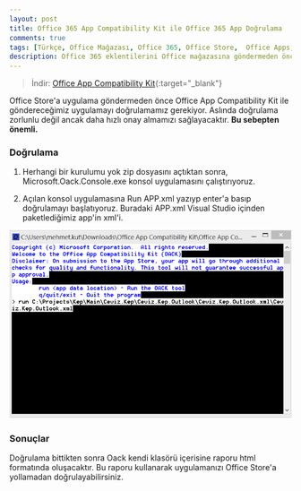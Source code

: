 ```yaml
---
layout: post
title: Office 365 App Compatibility Kit ile Office 365 App Doğrulama
comments: true
tags: [Türkçe, Office Mağazası, Office 365, Office Store,  Office Apps, Oack, Office App Compatibility Kit]
description: Office 365 eklentilerini Office mağazasına göndermeden önce doğlulayın.
---
```


> İndir: [Office App Compatibility Kit](https://www.microsoft.com/en-us/download/details.aspx?id=46831){:target="_blank"}


Office Store'a uygulama göndermeden önce Office App Compatibility Kit ile  göndereceğimiz uygulamayı doğrulamamız gerekiyor.
Aslında doğrulama zorlunlu değil ancak daha hızlı onay almamızı sağlayacaktır. **Bu sebepten önemli.**


### Doğrulama 

1. Herhangi bir kurulumu yok zip dosyasını açtıktan sonra, Microsoft.Oack.Console.exe konsol uygulamasını çalıştırıyoruz.

2. Açılan konsol uygulamasına Run  APP.xml yazıyp enter'a basıp doğrulamayı başlatıyoruz. Buradaki ​APP.xml Visual Studio içinden paketlediğimiz app'in xml'i.

![Oack](/assets/images/posts/2017050401/oack.png)

### Sonuçlar

Doğrulama bittikten sonra Oack kendi klasörü içerisine raporu html formatında oluşacaktır. ​Bu raporu kullanarak uygulamanızı Office Store'a yollamadan doğrulayabilirsiniz.